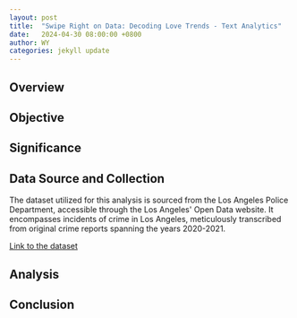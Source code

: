 ```yaml
---
layout: post
title:  "Swipe Right on Data: Decoding Love Trends - Text Analytics"
date:   2024-04-30 08:00:00 +0800
author: WY
categories: jekyll update
---
```



## Overview

## Objective

## Significance

## Data Source and Collection

The dataset utilized for this analysis is sourced from the Los Angeles Police Department, accessible through the Los Angeles' Open Data website. It encompasses incidents of crime in Los Angeles, meticulously transcribed from original crime reports spanning the years 2020-2021. 

<p><a href="https://data.lacity.org/Public-Safety/Crime-Data-from-2020-to-Present/2nrs-mtv8/about_data">Link to the dataset</a></p>

## Analysis


## Conclusion

